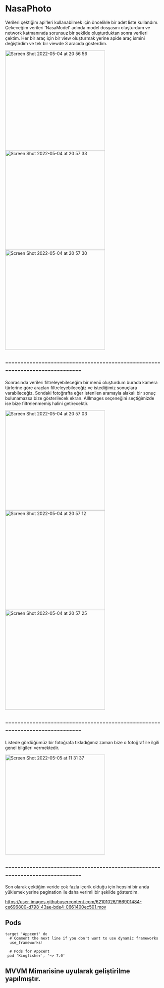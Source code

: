# NasaPhoto



Verileri çektiğim api'leri kullanabilmek için öncelikle bir adet liste kullandım. Çekeceğim verileri 'NasaModel' adında model dosyasını oluşturdum ve network katmanınıda sorunsuz bir şekilde oluşturduktan sonra verileri çektim. Her bir araç için bir view oluşturmak yerine apide araç ismini değiştirdim ve tek bir viewde 3 aracıda gösterdim.

<img width="322" alt="Screen Shot 2022-05-04 at 20 56 56" src="https://user-images.githubusercontent.com/62101026/166898074-3b4a4644-d95c-40de-85b3-6128684d1bf3.png"><img width="322" alt="Screen Shot 2022-05-04 at 20 57 33" src="https://user-images.githubusercontent.com/62101026/166898097-64c079b2-fc7a-4bee-a33e-b85cc6f66593.png"><img width="322" alt="Screen Shot 2022-05-04 at 20 57 30" src="https://user-images.githubusercontent.com/62101026/166898105-74377ba4-569c-4336-bd4f-5cfdcc5800a5.png">

## ----------------------------------------------------------------------------

Sonrasında verileri filtreleyebileceğim bir menü oluşturdum burada kamera türlerine göre araçları filtreleyebileceğiz ve istediğimiz sonuçlara varabileceğiz. Sondaki fotoğrafta eğer istenilen aramayla alakalı bir sonuç bulunamazsa bize gösterilecek ekran. AllImages seçeneğini seçtiğimizde ise bize filtrelenmemiş halini getirecektir.


<img width="322" alt="Screen Shot 2022-05-04 at 20 57 03" src="https://user-images.githubusercontent.com/62101026/166899058-ee98b5c8-dde8-494c-b50c-f8bcd9ee90e7.png"><img width="322" alt="Screen Shot 2022-05-04 at 20 57 12" src="https://user-images.githubusercontent.com/62101026/166899071-3072ad6c-ce64-4590-9053-386efda7215a.png"><img width="322" alt="Screen Shot 2022-05-04 at 20 57 25" src="https://user-images.githubusercontent.com/62101026/166899669-b9628a77-33e2-4fff-83d1-389d44b3cee2.png">

## ----------------------------------------------------------------------------
Listede gördüğümüz bir fotoğrafa tıkladığımız zaman bize o fotoğraf ile ilgili genel bilgileri vermektedir.

<img width="322" alt="Screen Shot 2022-05-05 at 11 31 37" src="https://user-images.githubusercontent.com/62101026/166900664-ad25e3e3-6619-49e4-b8ac-37c81e1864f8.png">

## ----------------------------------------------------------------------------
Son olarak çektiğim veride çok fazla içerik olduğu için hepsini bir anda yüklemek yerine pagination ile daha verimli bir şekilde gösterdim.

https://user-images.githubusercontent.com/62101026/166901484-ce696800-d798-43ae-bde4-0661400ec501.mov

## Pods
```
target 'Appcent' do
  # Comment the next line if you don't want to use dynamic frameworks
  use_frameworks!

  # Pods for Appcent
 pod 'Kingfisher', '~> 7.0'

```

## MVVM Mimarisine uyularak geliştirilme yapılmıştır.










